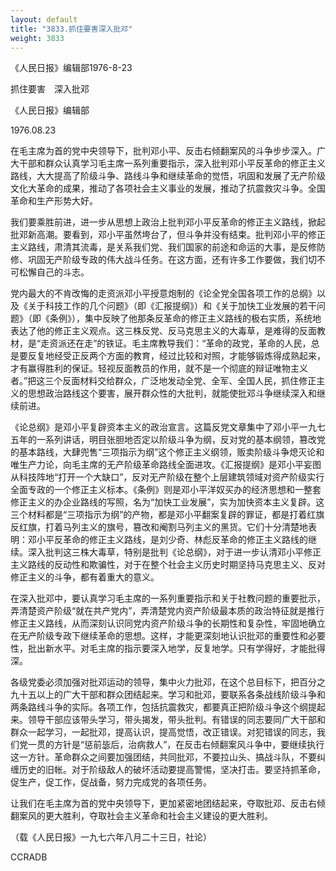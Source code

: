 ```yaml
---
layout: default
title: "3833.抓住要害深入批邓"
weight: 3833
---
```


《人民日报》编辑部1976-8-23

抓住要害　深入批邓

《人民日报》编辑部

1976.08.23

在毛主席为首的党中央领导下，批判邓小平、反击右倾翻案风的斗争步步深入。广大干部和群众认真学习毛主席一系列重要指示，深入批判邓小平反革命的修正主义路线，大大提高了阶级斗争、路线斗争和继续革命的觉悟，巩固和发展了无产阶级文化大革命的成果，推动了各项社会主义事业的发展，推动了抗震救灾斗争。全国革命和生产形势大好。

我们要乘胜前进，进一步从思想上政治上批判邓小平反革命的修正主义路线，掀起批邓新高潮。要看到，邓小平虽然垮台了，但斗争并没有结束。批判邓小平的修正主义路线，肃清其流毒，是关系我们党、我们国家的前途和命运的大事，是反修防修、巩固无产阶级专政的伟大战斗任务。在这方面，还有许多工作要做，我们切不可松懈自己的斗志。

党内最大的不肯改悔的走资派邓小平授意炮制的《论全党全国各项工作的总纲》以及《关于科技工作的几个问题》（即《汇报提纲》）和《关于加快工业发展的若干问题》（即《条例》），集中反映了他那条反革命的修正主义路线的极右实质，系统地表达了他的修正主义观点。这三株反党、反马克思主义的大毒草，是难得的反面教材，是“走资派还在走”的铁证。毛主席教导我们：“革命的政党，革命的人民，总是要反复地经受正反两个方面的教育，经过比较和对照，才能够锻炼得成熟起来，才有赢得胜利的保证。轻视反面教员的作用，就不是一个彻底的辩证唯物主义者。”把这三个反面材料交给群众，广泛地发动全党、全军、全国人民，抓住修正主义的思想政治路线这个要害，展开群众性的大批判，就能使批邓斗争继续深入和继续前进。

《论总纲》是邓小平复辟资本主义的政治宣言。这篇反党文章集中了邓小平一九七五年的一系列讲话，明目张胆地否定以阶级斗争为纲，反对党的基本纲领，篡改党的基本路线，大肆兜售“三项指示为纲”这个修正主义纲领，贩卖阶级斗争熄灭论和唯生产力论，向毛主席的无产阶级革命路线全面进攻。《汇报提纲》是邓小平妄图从科技阵地“打开一个大缺口”，反对无产阶级在整个上层建筑领域对资产阶级实行全面专政的一个修正主义标本。《条例》则是邓小平洋奴买办的经济思想和一整套修正主义的办企业路线的写照，名为“加快工业发展”，实为加快资本主义复辟。这三个材料都是“三项指示为纲”的产物，都是邓小平翻案复辟的罪证，都是打着红旗反红旗，打着马列主义的旗号，篡改和阉割马列主义的黑货。它们十分清楚地表明：邓小平反革命的修正主义路线，是刘少奇、林彪反革命的修正主义路线的继续。深入批判这三株大毒草，特别是批判《论总纲》，对于进一步认清邓小平修正主义路线的反动性和欺骗性，对于在整个社会主义历史时期坚持马克思主义、反对修正主义的斗争，都有着重大的意义。

在深入批邓中，要认真学习毛主席的一系列重要指示和关于社教问题的重要批示，弄清楚资产阶级“就在共产党内”，弄清楚党内资产阶级最本质的政治特征就是推行修正主义路线，从而深刻认识同党内资产阶级斗争的长期性和复杂性，牢固地确立在无产阶级专政下继续革命的思想。这样，才能更深刻地认识批邓的重要性和必要性，批出新水平。对毛主席的指示要深入地学，反复地学。只有学得好，才能批得深。

各级党委必须加强对批邓运动的领导，集中火力批邓，在这个总目标下，把百分之九十五以上的广大干部和群众团结起来。学习和批邓，要联系各条战线阶级斗争和两条路线斗争的实际。各项工作，包括抗震救灾，都要真正把阶级斗争这个纲提起来。领导干部应该带头学习，带头揭发，带头批判。有错误的同志要同广大干部和群众一起学习，一起批邓，提高认识，提高觉悟，改正错误。对犯错误的同志，我们党一贯的方针是“惩前毖后，治病救人”，在反击右倾翻案风斗争中，要继续执行这一方针。革命群众之间要加强团结，共同批邓，不要拉山头、搞战斗队，不要纠缠历史的旧帐。对于阶级敌人的破坏活动要提高警惕，坚决打击。要坚持抓革命，促生产，促工作，促战备，努力完成党的各项任务。

让我们在毛主席为首的党中央领导下，更加紧密地团结起来，夺取批邓、反击右倾翻案风的更大胜利，夺取社会主义革命和社会主义建设的更大胜利。

（载《人民日报》一九七六年八月二十三日，社论）

CCRADB

